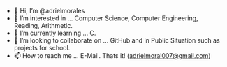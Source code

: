 - 👋 Hi, I’m @adrielmorales
- 👀 I’m interested in ... Computer Science, Computer Engineering, Reading, Arithmetic.
- 🌱 I’m currently learning ... C.
- 💞️ I’m looking to collaborate on ... GitHub and in Public Situation such as projects for school.
- 📫 How to reach me ... E-Mail. Thats it! (adrielmoral007@gmail.com)

<!---
adrielmorales/adrielmorales is a ✨ special ✨ repository because its `README.md` (this file) appears on your GitHub profile.
You can click the Preview link to take a look at your changes.
--->
